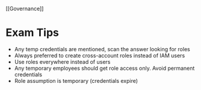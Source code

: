 [[Governance]]

# Exam Tips

- Any temp credentials are mentioned, scan the answer looking for roles
- Always preferred to create cross-account roles instead of IAM users
- Use roles everywhere instead of users
- Any temporary employees should get role access only. Avoid permanent credentials
- Role assumption is temporary (credentials expire)